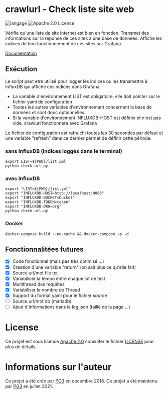 # crawlurl - Check liste site web

![langage](https://img.shields.io/badge/Langage-Python-green.svg) 
![Apache 2.0 Licence](https://img.shields.io/hexpm/l/plug.svg)

Vérifie qu'une liste de site internet est bien en fonction.
Transmet des informations sur la réponse de ces sites à une base de données.
Affiche les indices de bon fonctionnement de ces sites sur Grafana.

[Documentation](https://github.com/pg3io/crawlurl/wiki)

## Exécution

Le script peut etre utilisé pour logger les indices ou les transmettre à InfluxDB qui affiche ces indices dans Grafana.

* La variable d'environnement LIST est obligatoire, elle doit pointer sur le fichier yaml de configuration
* Toutes les autres variables d'environnement concernent la base de données et sont donc optionnelles.
* Si la variable d'environnement INFLUXDB-HOST est définie et n'est pas vide, crawlurl fonctionnera avec Grafana

Le fichier de configuration est rafraichi toutes les 30 secondes par défaut et une variable "refresh" dans ce dernier
permet de définir cette période.

### sans InfluxDB (indices loggés dans le terminal)
```
export LIST=${PWD}/list.yml
python check-url.py
```
### avec InfluxDB
```
export "LIST=${PWD}/list.yml"
export "INFLUXDB-HOST=http://localhost:8086"
export "INFLUXDB-BUCKET=bucket"
export "INFLUXDB-TOKEN=token"
export "INFLUXDB-ORG=org"
python check-url.py
```

### Docker
```
docker-compose build --no-cache && docker-compose up -d
```

## Fonctionnalitées futures
- [x] Code fonctionnel (mais pas très optimisé ...)
- [x] Creation d'une variable "return" (on sait plus ce qu'elle fait)
- [x] Source url/mot file txt
- [x] Variabiliser la tempo entre chaque lot de test
- [x] Multithread des requêtes
- [x] Variabiliser le nombre de Thread
- [x] Support du format yaml pour le fichier source
- [ ] Source url/mot db (mariadb)
- [ ] Ajout d'informations dans le log json (taille de la page ...)

# License
Ce projet est sous licence [Apache 2.0](https://www.apache.org/licenses/LICENSE-2.0) consulter le fichier [LICENSE](LICENSE) pour plus de détails.


# Informations sur l'auteur
Ce projet a été créé par [PG3](https://pg3.io) en décembre 2018.
Ce projet a été maintenu par [PG3](https://pg3.io) en juillet 2021.
